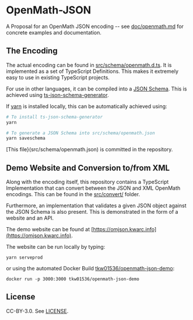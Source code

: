 # OpenMath-JSON

A Proposal for an OpenMath JSON encoding -- see [doc/openmath.md](doc/openmath.md) for concrete examples and documentation. 

## The Encoding

The actual encoding can be found in [src/schema/openmath.d.ts](src/schema//openmath.d.ts). 
It is implemented as a set of TypeScript Definitions. 
This makes it extremely easy to use in existing TypeScript projects. 

For use in other languages, it can be compiled into a [JSON Schema](http://json-schema.org). 
This is achieved using [ts-json-schema-generator](https://github.com/vega/ts-json-schema-generator). 

If [yarn](https://yarnpkg.com/en/) is installed locally, this can be automatically achieved using:

```bash
# To install ts-json-schema-generator
yarn

# To generate a JSON Schema into src/schema/openmath.json
yarn saveschema
```

[This file}(src/schema/openmath.json) is committed in the repository. 

## Demo Website and Conversion to/from XML

Along with the encoding itself, this repository contains a TypeScript Implementation that can convert between the JSON and XML OpenMath encodings. 
This can be found in the [src/convert/](src/convert) folder. 

Furthermore, an implementation that validates a given JSON object against the JSON Schema is also present. 
This is demonstrated in the form of a website and an API. 

The demo website can be found at [https://omjson.kwarc.info](https://omjson.kwarc.info). 

The website can be run locally by typing:

```
yarn serveprod
```

or using the automated Docker Build [tkw01536/openmath-json-demo](https://hub.docker.com/r/tkw01536/openmath-json-demo/):

```
docker run -p 3000:3000 tkw01536/openmath-json-demo
```

## License

CC-BY-3.0. See [LICENSE](LICENSE). 